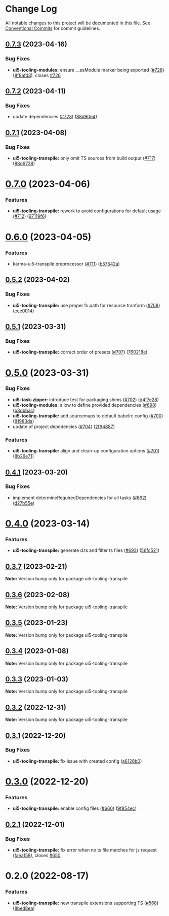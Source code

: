 # Change Log

All notable changes to this project will be documented in this file.
See [Conventional Commits](https://conventionalcommits.org) for commit guidelines.

## [0.7.3](https://github.com/ui5-community/ui5-ecosystem-showcase/compare/ui5-tooling-transpile@0.7.2...ui5-tooling-transpile@0.7.3) (2023-04-16)


### Bug Fixes

* **ui5-tooling-modules:** ensure __esModule marker being exported ([#728](https://github.com/ui5-community/ui5-ecosystem-showcase/issues/728)) ([8f8afd3](https://github.com/ui5-community/ui5-ecosystem-showcase/commit/8f8afd3cac6abbf4e02ff1546442357df2d76b59)), closes [#726](https://github.com/ui5-community/ui5-ecosystem-showcase/issues/726)





## [0.7.2](https://github.com/ui5-community/ui5-ecosystem-showcase/compare/ui5-tooling-transpile@0.7.1...ui5-tooling-transpile@0.7.2) (2023-04-11)


### Bug Fixes

* update dependencies ([#723](https://github.com/ui5-community/ui5-ecosystem-showcase/issues/723)) ([88d90e4](https://github.com/ui5-community/ui5-ecosystem-showcase/commit/88d90e4d94aa8d7d016a316076c87dc195bbee88))





## [0.7.1](https://github.com/ui5-community/ui5-ecosystem-showcase/compare/ui5-tooling-transpile@0.7.0...ui5-tooling-transpile@0.7.1) (2023-04-08)


### Bug Fixes

* **ui5-tooling-transpile:** only omit TS sources from build output ([#717](https://github.com/ui5-community/ui5-ecosystem-showcase/issues/717)) ([88d6738](https://github.com/ui5-community/ui5-ecosystem-showcase/commit/88d6738522a657a0b696f67c9081c1d1362bb2e2))





# [0.7.0](https://github.com/ui5-community/ui5-ecosystem-showcase/compare/ui5-tooling-transpile@0.6.0...ui5-tooling-transpile@0.7.0) (2023-04-06)


### Features

* **ui5-tooling-transpile:** rework to avoid configurations for default usage ([#712](https://github.com/ui5-community/ui5-ecosystem-showcase/issues/712)) ([97119f6](https://github.com/ui5-community/ui5-ecosystem-showcase/commit/97119f6795d839e305659a64be2f920f25a1392f))





# [0.6.0](https://github.com/ui5-community/ui5-ecosystem-showcase/compare/ui5-tooling-transpile@0.5.2...ui5-tooling-transpile@0.6.0) (2023-04-05)


### Features

* karma-ui5-transpile preprocessor ([#711](https://github.com/ui5-community/ui5-ecosystem-showcase/issues/711)) ([b57542a](https://github.com/ui5-community/ui5-ecosystem-showcase/commit/b57542a4d342777bf748aee42eb2247e83f26b6f))





## [0.5.2](https://github.com/ui5-community/ui5-ecosystem-showcase/compare/ui5-tooling-transpile@0.5.1...ui5-tooling-transpile@0.5.2) (2023-04-02)


### Bug Fixes

* **ui5-tooling-transpile:** use proper fs path for resource tranform ([#708](https://github.com/ui5-community/ui5-ecosystem-showcase/issues/708)) ([eee0014](https://github.com/ui5-community/ui5-ecosystem-showcase/commit/eee0014532e7d606db75df2d490f522d3b04ad26))





## [0.5.1](https://github.com/ui5-community/ui5-ecosystem-showcase/compare/ui5-tooling-transpile@0.5.0...ui5-tooling-transpile@0.5.1) (2023-03-31)


### Bug Fixes

* **ui5-tooling-transpile:** correct order of presets ([#707](https://github.com/ui5-community/ui5-ecosystem-showcase/issues/707)) ([760218e](https://github.com/ui5-community/ui5-ecosystem-showcase/commit/760218e60c58d9d9fd95b22cd674ab610f2a1262))





# [0.5.0](https://github.com/ui5-community/ui5-ecosystem-showcase/compare/ui5-tooling-transpile@0.4.1...ui5-tooling-transpile@0.5.0) (2023-03-31)


### Bug Fixes

* **ui5-task-zipper:** introduce test for packaging shims ([#702](https://github.com/ui5-community/ui5-ecosystem-showcase/issues/702)) ([d4f7e28](https://github.com/ui5-community/ui5-ecosystem-showcase/commit/d4f7e287e78362719ee687b2e552b4f5adffd0af))
* **ui5-tooling-modules:** allow to define provided dependencies ([#698](https://github.com/ui5-community/ui5-ecosystem-showcase/issues/698)) ([b3dbbac](https://github.com/ui5-community/ui5-ecosystem-showcase/commit/b3dbbac12981b54f3d1ccd6173d1ad1c12504971))
* **ui5-tooling-transpile:** add sourcemaps to default babelrc config ([#700](https://github.com/ui5-community/ui5-ecosystem-showcase/issues/700)) ([81983da](https://github.com/ui5-community/ui5-ecosystem-showcase/commit/81983dae97da94ad9f494b60c23c92f4f3a50594))
* update of project depedencies ([#704](https://github.com/ui5-community/ui5-ecosystem-showcase/issues/704)) ([2f94887](https://github.com/ui5-community/ui5-ecosystem-showcase/commit/2f94887d736e1dde8063de36f8d2ea6584dddc95))


### Features

* **ui5-tooling-transpile:** align and clean-up configuration options ([#701](https://github.com/ui5-community/ui5-ecosystem-showcase/issues/701)) ([8b26e71](https://github.com/ui5-community/ui5-ecosystem-showcase/commit/8b26e716f7cc9b224855f9888f1b7af141cf5dd5))





## [0.4.1](https://github.com/ui5-community/ui5-ecosystem-showcase/compare/ui5-tooling-transpile@0.4.0...ui5-tooling-transpile@0.4.1) (2023-03-20)


### Bug Fixes

* implement determineRequiredDependencies for all tasks ([#692](https://github.com/ui5-community/ui5-ecosystem-showcase/issues/692)) ([d27b55e](https://github.com/ui5-community/ui5-ecosystem-showcase/commit/d27b55e5bd2ad95336bdad8f4f07cd0e10ac2ca2))





# [0.4.0](https://github.com/ui5-community/ui5-ecosystem-showcase/compare/ui5-tooling-transpile@0.3.7...ui5-tooling-transpile@0.4.0) (2023-03-14)

### Features

-   **ui5-tooling-transpile:** generate d.ts and filter ts files ([#693](https://github.com/ui5-community/ui5-ecosystem-showcase/issues/693)) ([56fc521](https://github.com/ui5-community/ui5-ecosystem-showcase/commit/56fc521f3078f0fc87e1c7f950a58701f241f7a7))

## [0.3.7](https://github.com/ui5-community/ui5-ecosystem-showcase/compare/ui5-tooling-transpile@0.3.6...ui5-tooling-transpile@0.3.7) (2023-02-21)

**Note:** Version bump only for package ui5-tooling-transpile

## [0.3.6](https://github.com/ui5-community/ui5-ecosystem-showcase/compare/ui5-tooling-transpile@0.3.5...ui5-tooling-transpile@0.3.6) (2023-02-08)

**Note:** Version bump only for package ui5-tooling-transpile

## [0.3.5](https://github.com/ui5-community/ui5-ecosystem-showcase/compare/ui5-tooling-transpile@0.3.4...ui5-tooling-transpile@0.3.5) (2023-01-23)

**Note:** Version bump only for package ui5-tooling-transpile

## [0.3.4](https://github.com/ui5-community/ui5-ecosystem-showcase/compare/ui5-tooling-transpile@0.3.3...ui5-tooling-transpile@0.3.4) (2023-01-08)

**Note:** Version bump only for package ui5-tooling-transpile

## [0.3.3](https://github.com/ui5-community/ui5-ecosystem-showcase/compare/ui5-tooling-transpile@0.3.2...ui5-tooling-transpile@0.3.3) (2023-01-03)

**Note:** Version bump only for package ui5-tooling-transpile

## [0.3.2](https://github.com/ui5-community/ui5-ecosystem-showcase/compare/ui5-tooling-transpile@0.3.1...ui5-tooling-transpile@0.3.2) (2022-12-31)

**Note:** Version bump only for package ui5-tooling-transpile

## [0.3.1](https://github.com/ui5-community/ui5-ecosystem-showcase/compare/ui5-tooling-transpile@0.3.0...ui5-tooling-transpile@0.3.1) (2022-12-20)

### Bug Fixes

-   **ui5-tooling-transpile:** fix issue with created config ([a6128b0](https://github.com/ui5-community/ui5-ecosystem-showcase/commit/a6128b04f48729fefe2dece27a240daebcc288a6))

# [0.3.0](https://github.com/ui5-community/ui5-ecosystem-showcase/compare/ui5-tooling-transpile@0.2.1...ui5-tooling-transpile@0.3.0) (2022-12-20)

### Features

-   **ui5-tooling-transpile:** enable config files ([#660](https://github.com/ui5-community/ui5-ecosystem-showcase/issues/660)) ([9f854ec](https://github.com/ui5-community/ui5-ecosystem-showcase/commit/9f854ec45f514664a9b25e85137553877c52577a))

## [0.2.1](https://github.com/ui5-community/ui5-ecosystem-showcase/compare/ui5-tooling-transpile@0.2.0...ui5-tooling-transpile@0.2.1) (2022-12-01)

### Bug Fixes

-   **ui5-tooling-transpile:** fix error when no ts file matches for js request ([faea158](https://github.com/ui5-community/ui5-ecosystem-showcase/commit/faea158d66dffee1d924c15e6442e1dd634f3945)), closes [#650](https://github.com/ui5-community/ui5-ecosystem-showcase/issues/650)

# 0.2.0 (2022-08-17)

### Features

-   **ui5-tooling-transpile:** new transpile extensions supporting TS ([#568](https://github.com/ui5-community/ui5-ecosystem-showcase/issues/568)) ([8bed8ea](https://github.com/ui5-community/ui5-ecosystem-showcase/commit/8bed8ea6dbf8f9aa37ff0a668ca2e8d4fd6d09b8))
